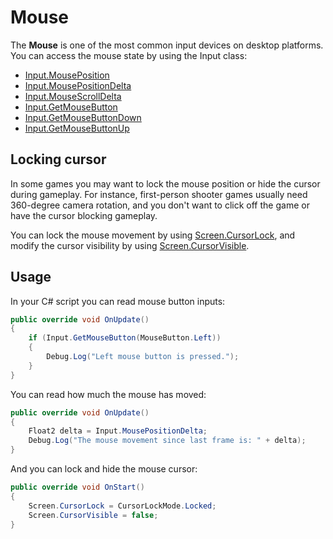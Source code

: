 # Mouse

The **Mouse** is one of the most common input devices on desktop platforms. You can access the mouse state by using the Input class:
* [Input.MousePosition](https://docs.flaxengine.com/api/FlaxEngine.Input.html#FlaxEngine_Input_MousePosition)
* [Input.MousePositionDelta](https://docs.flaxengine.com/api/FlaxEngine.Input.html#FlaxEngine_Input_MousePositionDelta)
* [Input.MouseScrollDelta](https://docs.flaxengine.com/api/FlaxEngine.Input.html#FlaxEngine_Input_MouseScrollDelta)
* [Input.GetMouseButton](https://docs.flaxengine.com/api/FlaxEngine.Input.html#FlaxEngine_Input_GetMouseButton_FlaxEngine_MouseButton_)
* [Input.GetMouseButtonDown](https://docs.flaxengine.com/api/FlaxEngine.Input.html#FlaxEngine_Input_GetMouseButtonDown_FlaxEngine_MouseButton_)
* [Input.GetMouseButtonUp](https://docs.flaxengine.com/api/FlaxEngine.Input.html#FlaxEngine_Input_GetMouseButtonUp_FlaxEngine_MouseButton_)

## Locking cursor

In some games you may want to lock the mouse position or hide the cursor during gameplay. For instance, first-person shooter games usually need 360-degree camera rotation, and you don't want to click off the game or have the cursor blocking gameplay.

You can lock the mouse movement by using [Screen.CursorLock](https://docs.flaxengine.com/api/FlaxEngine.Screen.html#FlaxEngine_Screen_CursorLock), and modify the cursor visibility by using [Screen.CursorVisible](https://docs.flaxengine.com/api/FlaxEngine.Screen.html#FlaxEngine_Screen_CursorVisible).

## Usage

In your C# script you can read mouse button inputs:

```cs
public override void OnUpdate()
{
	if (Input.GetMouseButton(MouseButton.Left))
    {
        Debug.Log("Left mouse button is pressed.");
    }
}
```

You can read how much the mouse has moved:

```cs
public override void OnUpdate()
{
	Float2 delta = Input.MousePositionDelta;
    Debug.Log("The mouse movement since last frame is: " + delta);
}
```

And you can lock and hide the mouse cursor:

```cs
public override void OnStart()
{
	Screen.CursorLock = CursorLockMode.Locked;
    Screen.CursorVisible = false;
}
```
